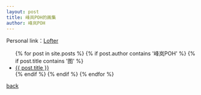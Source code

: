 ```yaml
---
layout: post
title: 峰岚POH的画集
author: 峰岚POH
---
```


Personal link：[Lofter](https://fenglanpoh.lofter.com/)

<ul>
  {% for post in site.posts %}
    {% if post.author contains '峰岚POH' %}
    {% if post.title contains '图' %}
      <li>
        <a href="{{ post.url }}">{{ post.title }}</a>
      </li>
    {% endif %}
    {% endif %}
  {% endfor %}
</ul>


[back](https://allforyanchen.github.io/)
